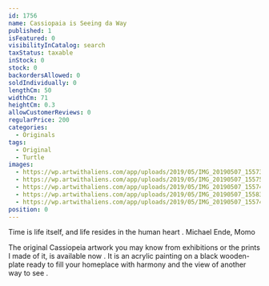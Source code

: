 ```yaml
---
id: 1756
name: Cassiopaia is Seeing da Way
published: 1
isFeatured: 0
visibilityInCatalog: search
taxStatus: taxable
inStock: 0
stock: 0
backordersAllowed: 0
soldIndividually: 0
lengthCm: 50
widthCm: 71
heightCm: 0.3
allowCustomerReviews: 0
regularPrice: 200
categories:
  - Originals
tags:
  - Original
  - Turtle
images:
  - https://wp.artwithaliens.com/app/uploads/2019/05/IMG_20190507_155734-01-scaled.jpeg
  - https://wp.artwithaliens.com/app/uploads/2019/05/IMG_20190507_155757-01-scaled.jpeg
  - https://wp.artwithaliens.com/app/uploads/2019/05/IMG_20190507_155748-01-scaled.jpeg
  - https://wp.artwithaliens.com/app/uploads/2019/05/IMG_20190507_155832-01-scaled.jpeg
  - https://wp.artwithaliens.com/app/uploads/2019/05/IMG_20190507_155741-01-scaled.jpeg
position: 0
---
```


Time is life itself, and life resides in the human heart .
Michael Ende, Momo

The original Cassiopeia artwork you may know from exhibitions or the prints I made of it, is available now . It is an acrylic painting on a black wooden-plate ready to fill your homeplace with harmony and the view of another way to see .
